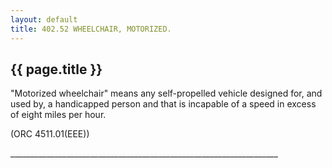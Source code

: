 ```yaml
---
layout: default 
title: 402.52 WHEELCHAIR, MOTORIZED.
---
```


{{ page.title }}
----------------

"Motorized wheelchair" means any self-propelled vehicle designed for,
and used by, a handicapped person and that is incapable of a speed in
excess of eight miles per hour.

(ORC 4511.01(EEE))

\_\_\_\_\_\_\_\_\_\_\_\_\_\_\_\_\_\_\_\_\_\_\_\_\_\_\_\_\_\_\_\_\_\_\_\_\_\_\_\_\_\_\_\_\_\_\_\_\_\_\_\_\_\_\_\_\_\_\_\_\_\_\_\_\_\_\_
